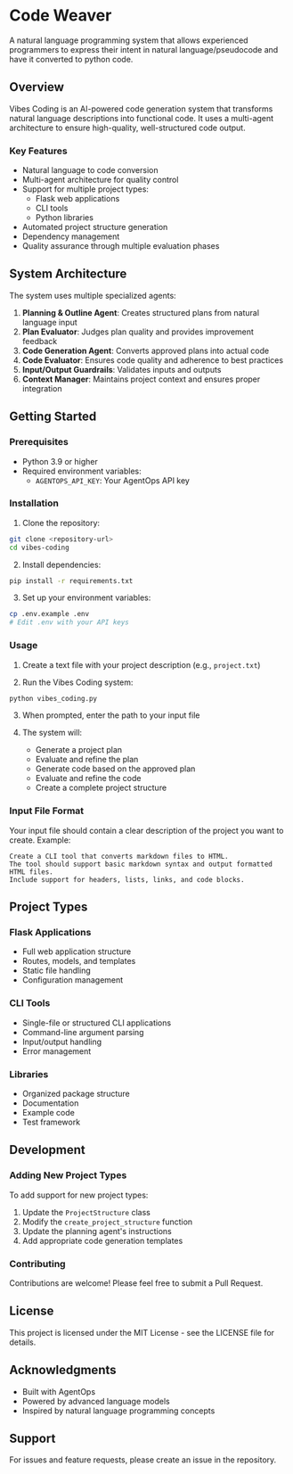 # Code Weaver

A natural language programming system that allows experienced programmers to express their intent in natural language/pseudocode and have it converted to python code.

## Overview

Vibes Coding is an AI-powered code generation system that transforms natural language descriptions into functional code. It uses a multi-agent architecture to ensure high-quality, well-structured code output.

### Key Features

- Natural language to code conversion
- Multi-agent architecture for quality control
- Support for multiple project types:
  - Flask web applications
  - CLI tools
  - Python libraries
- Automated project structure generation
- Dependency management
- Quality assurance through multiple evaluation phases

## System Architecture

The system uses multiple specialized agents:

1. **Planning & Outline Agent**: Creates structured plans from natural language input
2. **Plan Evaluator**: Judges plan quality and provides improvement feedback
3. **Code Generation Agent**: Converts approved plans into actual code
4. **Code Evaluator**: Ensures code quality and adherence to best practices
5. **Input/Output Guardrails**: Validates inputs and outputs
6. **Context Manager**: Maintains project context and ensures proper integration

## Getting Started

### Prerequisites

- Python 3.9 or higher
- Required environment variables:
  - `AGENTOPS_API_KEY`: Your AgentOps API key

### Installation

1. Clone the repository:
```bash
git clone <repository-url>
cd vibes-coding
```

2. Install dependencies:
```bash
pip install -r requirements.txt
```

3. Set up your environment variables:
```bash
cp .env.example .env
# Edit .env with your API keys
```

### Usage

1. Create a text file with your project description (e.g., `project.txt`)

2. Run the Vibes Coding system:
```bash
python vibes_coding.py
```

3. When prompted, enter the path to your input file

4. The system will:
   - Generate a project plan
   - Evaluate and refine the plan
   - Generate code based on the approved plan
   - Evaluate and refine the code
   - Create a complete project structure

### Input File Format

Your input file should contain a clear description of the project you want to create. Example:

```text
Create a CLI tool that converts markdown files to HTML.
The tool should support basic markdown syntax and output formatted HTML files.
Include support for headers, lists, links, and code blocks.
```

## Project Types

### Flask Applications
- Full web application structure
- Routes, models, and templates
- Static file handling
- Configuration management

### CLI Tools
- Single-file or structured CLI applications
- Command-line argument parsing
- Input/output handling
- Error management

### Libraries
- Organized package structure
- Documentation
- Example code
- Test framework

## Development

### Adding New Project Types

To add support for new project types:

1. Update the `ProjectStructure` class
2. Modify the `create_project_structure` function
3. Update the planning agent's instructions
4. Add appropriate code generation templates

### Contributing

Contributions are welcome! Please feel free to submit a Pull Request.

## License

This project is licensed under the MIT License - see the LICENSE file for details.

## Acknowledgments

- Built with AgentOps
- Powered by advanced language models
- Inspired by natural language programming concepts

## Support

For issues and feature requests, please create an issue in the repository.
